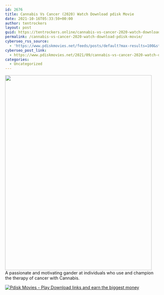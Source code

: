 ```yaml
---
id: 2676
title: Cannabis Vs Cancer (2020) Watch Download pdisk Movie
date: 2021-10-16T05:33:59+00:00
author: tentrockers
layout: post
guid: https://tentrockers.online/cannabis-vs-cancer-2020-watch-download-pdisk-movie/
permalink: /cannabis-vs-cancer-2020-watch-download-pdisk-movie/
cyberseo_rss_source:
  - 'https://www.pdiskmovies.net/feeds/posts/default?max-results=100&start-index=501'
cyberseo_post_link:
  - https://www.pdiskmovies.net/2021/09/cannabis-vs-cancer-2020-watch-download.html
categories:
  - Uncategorized
---
```

<div class="separator">
  <a href="https://1.bp.blogspot.com/-xXjofVITOG4/YUBS2fxDFDI/AAAAAAAAAFM/4pnttuYBu6UhEYBZsW7PhsA5jDoTHI_lwCLcBGAsYHQ/s2048/v%2Bv.jpg"><img loading="lazy" border="0" data-original-height="2048" data-original-width="1536" height="640" src="https://1.bp.blogspot.com/-xXjofVITOG4/YUBS2fxDFDI/AAAAAAAAAFM/4pnttuYBu6UhEYBZsW7PhsA5jDoTHI_lwCLcBGAsYHQ/w480-h640/v%2Bv.jpg" width="480" /></a>
</div>



<div>
  <span>A passionate and motivating gander at individuals who use and champion the therapy of cancer with Cannabis.</span>
</div>

[![](https://1.bp.blogspot.com/-KJZYdQTn3nw/YS8VdIdXMyI/AAAAAAAAaw4/BR8dsGkpxw0T8C_4G4ALfMA7cP79KN3kwCLcBGAsYHQ/w400-h58/play_download_buttuons-removebg-preview.png "Pdisk Movies - Play Download links and earn the biggest money")](https://kofilink.com/1/bnYya3pkMDAxMG80?dn=1)